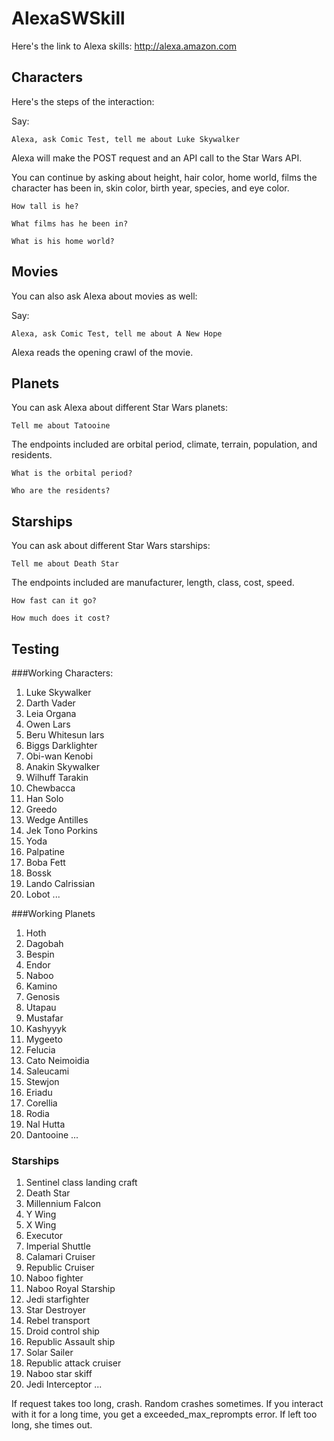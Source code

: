 # AlexaSWSkill

Here's the link to Alexa skills: <http://alexa.amazon.com>

## Characters

Here's the steps of the interaction:

Say: 

```
Alexa, ask Comic Test, tell me about Luke Skywalker
```

Alexa will make the POST request and an API call to the Star Wars API. 

You can continue by asking about height, hair color, home world, films the character has been in, skin color, birth year, species, and eye color. 

```
How tall is he?
```

```
What films has he been in?
```

```
What is his home world?
```

## Movies

You can also ask Alexa about movies as well:

Say: 

```
Alexa, ask Comic Test, tell me about A New Hope
```

Alexa reads the opening crawl of the movie. 

## Planets

You can ask Alexa about different Star Wars planets:

```
Tell me about Tatooine
```

The endpoints included are orbital period, climate, terrain, population, and residents. 


```
What is the orbital period?
```

```
Who are the residents?
```

## Starships

You can ask about different Star Wars starships:

```
Tell me about Death Star
```

The endpoints included are manufacturer, length, class, cost, speed.

``` 
How fast can it go?
```

```
How much does it cost?
```



## Testing

###Working Characters:

1. Luke Skywalker
2. Darth Vader
3. Leia Organa
4. Owen Lars
5. Beru Whitesun lars
6. Biggs Darklighter 
7. Obi-wan Kenobi
8. Anakin Skywalker
9. Wilhuff Tarakin
10. Chewbacca
11. Han Solo
12. Greedo
13. Wedge Antilles
14. Jek Tono Porkins
15. Yoda
16. Palpatine
17. Boba Fett
18. Bossk
19. Lando Calrissian 
20. Lobot
...


###Working Planets

1. Hoth 
2. Dagobah
3. Bespin
4. Endor
5. Naboo
6. Kamino
7. Genosis
8. Utapau
9. Mustafar
10. Kashyyyk
11. Mygeeto
12. Felucia
13. Cato Neimoidia
14. Saleucami
15. Stewjon
16. Eriadu
17. Corellia
18. Rodia
19. Nal Hutta
20. Dantooine
...

### Starships

1. Sentinel class landing craft
2. Death Star
3. Millennium Falcon
4. Y Wing
5. X Wing
6. Executor
7. Imperial Shuttle 
8. Calamari Cruiser
9. Republic Cruiser
10. Naboo fighter
11. Naboo Royal Starship 
12. Jedi starfighter
13. Star Destroyer 
14. Rebel transport
15. Droid control ship
16. Republic Assault ship 
17. Solar Sailer
18. Republic attack cruiser
19. Naboo star skiff
20. Jedi Interceptor 
...

If request takes too long, crash.
Random crashes sometimes. 
If you interact with it for a long time, you get a exceeded_max_reprompts error.
If left too long, she times out. 

